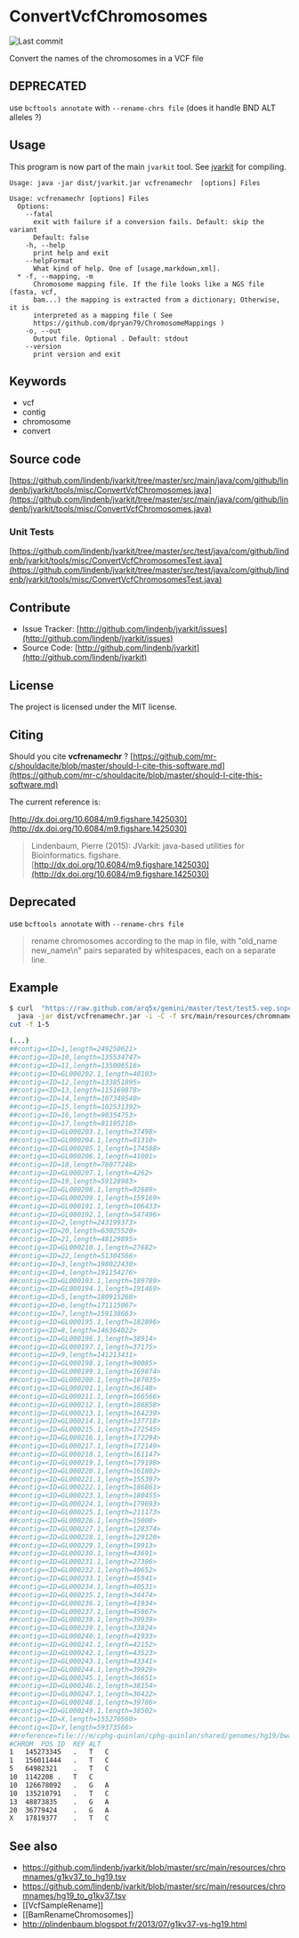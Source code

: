 # ConvertVcfChromosomes

![Last commit](https://img.shields.io/github/last-commit/lindenb/jvarkit.png)

Convert the names of the chromosomes in a VCF file


## DEPRECATED

use `bcftools annotate` with `--rename-chrs file` (does it handle BND ALT alleles ?)

## Usage


This program is now part of the main `jvarkit` tool. See [jvarkit](JvarkitCentral.md) for compiling.


```
Usage: java -jar dist/jvarkit.jar vcfrenamechr  [options] Files

Usage: vcfrenamechr [options] Files
  Options:
    --fatal
      exit with failure if a conversion fails. Default: skip the variant
      Default: false
    -h, --help
      print help and exit
    --helpFormat
      What kind of help. One of [usage,markdown,xml].
  * -f, --mapping, -m
      Chromosome mapping file. If the file looks like a NGS file (fasta, vcf, 
      bam...) the mapping is extracted from a dictionary; Otherwise, it is 
      interpreted as a mapping file ( See 
      https://github.com/dpryan79/ChromosomeMappings )
    -o, --out
      Output file. Optional . Default: stdout
    --version
      print version and exit

```


## Keywords

 * vcf
 * contig
 * chromosome
 * convert


## Source code 

[https://github.com/lindenb/jvarkit/tree/master/src/main/java/com/github/lindenb/jvarkit/tools/misc/ConvertVcfChromosomes.java](https://github.com/lindenb/jvarkit/tree/master/src/main/java/com/github/lindenb/jvarkit/tools/misc/ConvertVcfChromosomes.java)

### Unit Tests

[https://github.com/lindenb/jvarkit/tree/master/src/test/java/com/github/lindenb/jvarkit/tools/misc/ConvertVcfChromosomesTest.java](https://github.com/lindenb/jvarkit/tree/master/src/test/java/com/github/lindenb/jvarkit/tools/misc/ConvertVcfChromosomesTest.java)


## Contribute

- Issue Tracker: [http://github.com/lindenb/jvarkit/issues](http://github.com/lindenb/jvarkit/issues)
- Source Code: [http://github.com/lindenb/jvarkit](http://github.com/lindenb/jvarkit)

## License

The project is licensed under the MIT license.

## Citing

Should you cite **vcfrenamechr** ? [https://github.com/mr-c/shouldacite/blob/master/should-I-cite-this-software.md](https://github.com/mr-c/shouldacite/blob/master/should-I-cite-this-software.md)

The current reference is:

[http://dx.doi.org/10.6084/m9.figshare.1425030](http://dx.doi.org/10.6084/m9.figshare.1425030)

> Lindenbaum, Pierre (2015): JVarkit: java-based utilities for Bioinformatics. figshare.
> [http://dx.doi.org/10.6084/m9.figshare.1425030](http://dx.doi.org/10.6084/m9.figshare.1425030)


## Deprecated

use `bcftools annotate` with `--rename-chrs file`

> rename chromosomes according to the map in file, with "old_name new_name\n" pairs separated by whitespaces, each on a separate line. 

## Example

```bash
$ curl  "https://raw.github.com/arq5x/gemini/master/test/test5.vep.snpeff.vcf" |\
  java -jar dist/vcfrenamechr.jar -i -C -f src/main/resources/chromnames/hg19_to_g1kv37.tsv |\
cut -f 1-5

(...)
##contig=<ID=1,length=249250621>
##contig=<ID=10,length=135534747>
##contig=<ID=11,length=135006516>
##contig=<ID=GL000202.1,length=40103>
##contig=<ID=12,length=133851895>
##contig=<ID=13,length=115169878>
##contig=<ID=14,length=107349540>
##contig=<ID=15,length=102531392>
##contig=<ID=16,length=90354753>
##contig=<ID=17,length=81195210>
##contig=<ID=GL000203.1,length=37498>
##contig=<ID=GL000204.1,length=81310>
##contig=<ID=GL000205.1,length=174588>
##contig=<ID=GL000206.1,length=41001>
##contig=<ID=18,length=78077248>
##contig=<ID=GL000207.1,length=4262>
##contig=<ID=19,length=59128983>
##contig=<ID=GL000208.1,length=92689>
##contig=<ID=GL000209.1,length=159169>
##contig=<ID=GL000191.1,length=106433>
##contig=<ID=GL000192.1,length=547496>
##contig=<ID=2,length=243199373>
##contig=<ID=20,length=63025520>
##contig=<ID=21,length=48129895>
##contig=<ID=GL000210.1,length=27682>
##contig=<ID=22,length=51304566>
##contig=<ID=3,length=198022430>
##contig=<ID=4,length=191154276>
##contig=<ID=GL000193.1,length=189789>
##contig=<ID=GL000194.1,length=191469>
##contig=<ID=5,length=180915260>
##contig=<ID=6,length=171115067>
##contig=<ID=7,length=159138663>
##contig=<ID=GL000195.1,length=182896>
##contig=<ID=8,length=146364022>
##contig=<ID=GL000196.1,length=38914>
##contig=<ID=GL000197.1,length=37175>
##contig=<ID=9,length=141213431>
##contig=<ID=GL000198.1,length=90085>
##contig=<ID=GL000199.1,length=169874>
##contig=<ID=GL000200.1,length=187035>
##contig=<ID=GL000201.1,length=36148>
##contig=<ID=GL000211.1,length=166566>
##contig=<ID=GL000212.1,length=186858>
##contig=<ID=GL000213.1,length=164239>
##contig=<ID=GL000214.1,length=137718>
##contig=<ID=GL000215.1,length=172545>
##contig=<ID=GL000216.1,length=172294>
##contig=<ID=GL000217.1,length=172149>
##contig=<ID=GL000218.1,length=161147>
##contig=<ID=GL000219.1,length=179198>
##contig=<ID=GL000220.1,length=161802>
##contig=<ID=GL000221.1,length=155397>
##contig=<ID=GL000222.1,length=186861>
##contig=<ID=GL000223.1,length=180455>
##contig=<ID=GL000224.1,length=179693>
##contig=<ID=GL000225.1,length=211173>
##contig=<ID=GL000226.1,length=15008>
##contig=<ID=GL000227.1,length=128374>
##contig=<ID=GL000228.1,length=129120>
##contig=<ID=GL000229.1,length=19913>
##contig=<ID=GL000230.1,length=43691>
##contig=<ID=GL000231.1,length=27386>
##contig=<ID=GL000232.1,length=40652>
##contig=<ID=GL000233.1,length=45941>
##contig=<ID=GL000234.1,length=40531>
##contig=<ID=GL000235.1,length=34474>
##contig=<ID=GL000236.1,length=41934>
##contig=<ID=GL000237.1,length=45867>
##contig=<ID=GL000238.1,length=39939>
##contig=<ID=GL000239.1,length=33824>
##contig=<ID=GL000240.1,length=41933>
##contig=<ID=GL000241.1,length=42152>
##contig=<ID=GL000242.1,length=43523>
##contig=<ID=GL000243.1,length=43341>
##contig=<ID=GL000244.1,length=39929>
##contig=<ID=GL000245.1,length=36651>
##contig=<ID=GL000246.1,length=38154>
##contig=<ID=GL000247.1,length=36422>
##contig=<ID=GL000248.1,length=39786>
##contig=<ID=GL000249.1,length=38502>
##contig=<ID=X,length=155270560>
##contig=<ID=Y,length=59373566>
##reference=file:///m/cphg-quinlan/cphg-quinlan/shared/genomes/hg19/bwa/gatk/hg19_gatk.fa
#CHROM	POS	ID	REF	ALT
1	145273345	.	T	C
1	156011444	.	T	C
5	64982321	.	T	C
10	1142208	.	T	C
10	126678092	.	G	A
10	135210791	.	T	C
13	48873835	.	G	A
20	36779424	.	G	A
X	17819377	.	T	C


```

## See also

* https://github.com/lindenb/jvarkit/blob/master/src/main/resources/chromnames/g1kv37_to_hg19.tsv
* https://github.com/lindenb/jvarkit/blob/master/src/main/resources/chromnames/hg19_to_g1kv37.tsv
* [[VcfSampleRename]]
* [[BamRenameChromosomes]]
* http://plindenbaum.blogspot.fr/2013/07/g1kv37-vs-hg19.html



